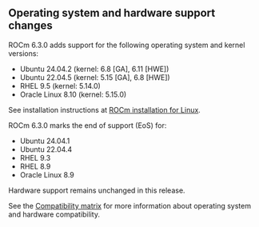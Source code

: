 ## Operating system and hardware support changes

ROCm 6.3.0 adds support for the following operating system and kernel versions:

- Ubuntu 24.04.2 (kernel: 6.8 [GA], 6.11 [HWE])
- Ubuntu 22.04.5 (kernel: 5.15 [GA], 6.8 [HWE])
- RHEL 9.5 (kernel: 5.14.0)
- Oracle Linux 8.10 (kernel: 5.15.0)

See installation instructions at [ROCm installation for
Linux](https://rocm.docs.amd.com/projects/install-on-linux/en/docs-6.3.0/).

ROCm 6.3.0 marks the end of support (EoS) for:

- Ubuntu 24.04.1
- Ubuntu 22.04.4
- RHEL 9.3
- RHEL 8.9
- Oracle Linux 8.9

Hardware support remains unchanged in this release.

See the [Compatibility
matrix](https://rocm.docs.amd.com/en/docs-6.3.0/compatibility/compatibility-matrix.html)
for more information about operating system and hardware compatibility.
